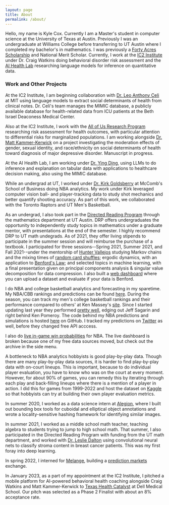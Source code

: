 ```yaml
---
layout: page
title: About
permalink: /about/
---
```


Hello, my name is Kyle Cox. Currently I am a Master's student in computer science at the University of Texas at Austin. Previously I was an undergraduate at Williams College before transferring to UT Austin where I completed my bachelor's in mathematics. I was previously a [Forty Acres Scholarship](https://www.texasexes.org/scholarships/forty-acres-scholars-program) and National Merit Scholar. Currently, I work at the [IC2 Institute](https://ic2.utexas.edu) under Dr. Craig Watkins doing behavioral disorder risk assessment and the [AI Health Lab](https://aihealth.ischool.utexas.edu) researching language models for inference on quantitative data.

### Work and Other Projects
At the IC2 Institute, I am beginning collaboration with [Dr. Leo Anthony Celi](https://www.hsph.harvard.edu/ecpe/faculty/leo-anthony-celi/) at MIT using language models to extract social determinants of health from clinical notes. Dr. Celi's team manages the MIMIC database, a publicly available database for health-related data from ICU patients at the Beth Israel Deaconess Medical Center. 

Also at the IC2 Institute, I work with the [All of Us Research Program](https://www.researchallofus.org/about/) researching risk assessment for health outcomes, with particular attention to differential risks for marginalized populations. I am working alongside [Dr. Matt Kammer-Kerwick](https://liberalarts.utexas.edu/prc/faculty/mattkk) on a project investigating the moderation effects of gender, sexual identity, and race/ethnicity on social determinants of health toward diagnosis of major depressive disorder. Manuscript in progress.

At the AI Health Lab, I am working under [Dr. Ying Ding](https://yingding.ischool.utexas.edu), using LLMs to do inference and explanation on tabular data with applications to healthcare decision making, also using the MIMIC database.

While an undergrad at UT, I worked under [Dr. Kirk Goldsberry](https://www.kirkgoldsberry.com) at McComb's School of Business doing NBA analytics. My work under Kirk leveraged computer vision ball- and player-tracking data to study shot mechanics and better quantify shooting accuracy. As part of this work, we collaborated with the Toronto Raptors and UT Men's Basketball.

As an undergrad, I also took part in the [Directed Reading Program](https://web.ma.utexas.edu/users/drp/) through the mathematics department at UT Austin. DRP offers undergraduates the opportunity to independently study topics in mathematics under a graduate mentor, with presentations at the end of the semester. I highly recommend DRP to UT math undegrads. As of 2021, they offer living stipends to participate in the summer session and will reimburse the purchase of a textbook. I participated for three sessions--Spring 2021, Summer 2021, and Fall 2021--under the mentorship of [Hunter Vallejos](https://web.ma.utexas.edu/users/vallejos/) studying Markov chains and the mixing times of [random card shuffles](https://www.quantamagazine.org/persi-diaconis-mixes-math-and-magic-20150414/); ergodic dynamics, with an application to [Benford's Law](https://en.wikipedia.org/wiki/Benford's_law); and selected topics in machine learning, with a final presentation given on principal components analysis & singular value decomposition for data compression. I also built a [web dashboard](https://test-benford.streamlit.app) where you can upload a dataset and evaluate if your data is Benford.

I do NBA and college basketball analytics and forecasting in my sparetime. My NBA/CBB rankings and predictions can be found [here](http://www.kyle-cox.com). During the season, you can track my men's college basketball rankings and their performance compared to others' at Ken Massey's [site](https://masseyratings.com/cb/compare.htm). Since I started updating last year they performed [pretty well](https://www.markmoog.com/ranking_analysis), edging out Jeff Sagarin and right behind Ken Pomeroy. The code behind my NBA predictions and simulations is hosted [here](https://github.com/xocelyk/nba) on GitHub. I tracked my predictions on [Twitter](https://www.twitter.com/eigenball/) as well, before they changed free API acccess.

I also do [live in-game win probabilities](https://nba-live-probability.streamlit.app) for NBA. The live dashboard is broken because one of my free data sources moved, but check out the archive in the side menu.

A bottleneck to NBA analytics hobbyists is good play-by-play data. Though there are many play-by-play data sources, it is harder to find play-by-play data with on-court lineups. This is important, because to do individual player evaluation, you have to know who was on the court at every moment. However, for about 90% of games, you can remedy this by iterating through each play and back-filling lineups where there is a mention of a player in action. I did this for games from 1999-2022 and host the dataset on [Kaggle](https://www.kaggle.com/datasets/xocelyk/nba-pbp) so that hobbyists can try at building their own player evaluation metrics.

In summer 2020, I worked as a data science intern at [Alegion](https://www.alegion.com), where I built out bounding box tools for cuboidal and elliptical object annotations and wrote a locality-sensitive hashing framework for identifying similar images.

In summer 2021, I worked as a middle school math teacher, teaching algebra to students trying to jump to high school math. That summer, I also participated in the Directed Reading Program with funding from the UT math department, and worked with [Dr. Leslie Dalton](https://www.researchgate.net/profile/Leslie-Dalton-5) using convolutional neural nets to classify stroma content in breast cancer patients. This was my first foray into deep learning.

In spring 2022, I interned for [Melange](https://www.melange.com), building a [prediction markets](https://en.wikipedia.org/wiki/Prediction_market.) exchange.

In January 2023, as a part of my appointment at the IC2 Institute, I pitched a mobile platform for AI-powered behavioral health coaching alongside Craig Watkins and Matt Kammer-Kerwick to [Texas Health Catalyst](https://dellmed.utexas.edu/healthscape/collaborative-opportunities/colab/texas-health-catalyst) at Dell Medical School. Our pitch was selected as a Phase 2 Finalist with about an 8% acceptance rate.